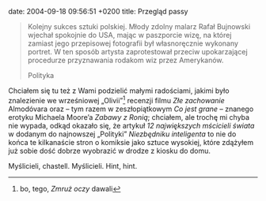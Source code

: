 date: 2004-09-18 09:56:51 +0200
title: Przegląd passy

> Kolejny sukces sztuki polskiej. Młody zdolny malarz Rafał Bujnowski wjechał spokojnie do USA, mając w paszporcie wizę, na której zamiast jego przepisowej fotografii był własnoręcznie wykonany portret. W ten sposób artysta zaprotestował przeciw upokarzającej procedurze przyznawania rodakom wiz przez Amerykanów.
>
> Polityka

Chciałem się tu też z Wami podzielić małymi radościami, jakimi było znalezienie we wrześniowej „Olivii”[^1] recenzji filmu <cite>Złe zachowanie</cite> Almodóvara oraz – tym razem w zeszłopiątkowym <cite>Co jest grane</cite> – znanego erotyku Michaela Moore’a <cite>Zabawy z Ronią</cite>; chciałem, ale trochę mi chyba nie wypada, odkąd okazało się, że artykuł <cite>12 największych mścicieli świata</cite> w dodanym do najnowszej „Polityki” <cite>Niezbędniku inteligenta</cite> to nie do końca te kilkanaście stron o komiksie jako sztuce wysokiej, które zdążyłem już sobie dość dobrze wyobrazić w drodze z kiosku do domu.

Myślicieli, chastell. Myślicieli. Hint, hint.

[^1]: bo, tego, <cite>Zmruż oczy</cite> dawali
